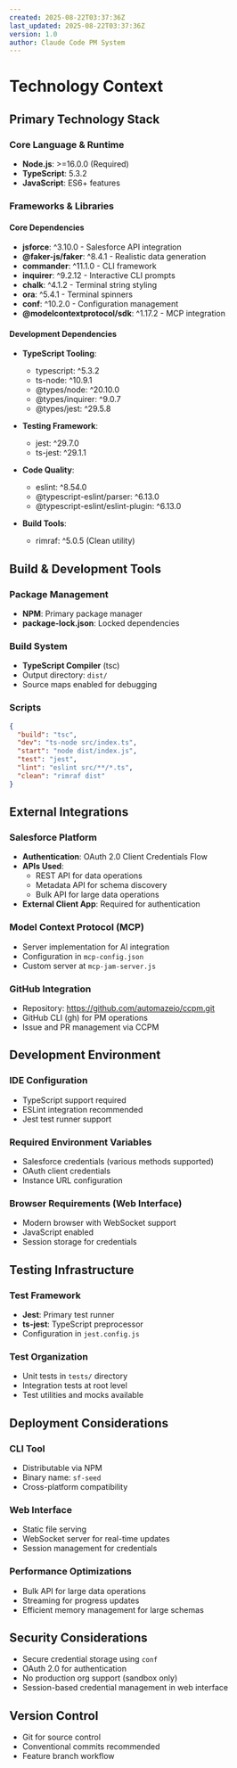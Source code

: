 ```yaml
---
created: 2025-08-22T03:37:36Z
last_updated: 2025-08-22T03:37:36Z
version: 1.0
author: Claude Code PM System
---
```


# Technology Context

## Primary Technology Stack

### Core Language & Runtime
- **Node.js**: >=16.0.0 (Required)
- **TypeScript**: 5.3.2
- **JavaScript**: ES6+ features

### Frameworks & Libraries

#### Core Dependencies
- **jsforce**: ^3.10.0 - Salesforce API integration
- **@faker-js/faker**: ^8.4.1 - Realistic data generation
- **commander**: ^11.1.0 - CLI framework
- **inquirer**: ^9.2.12 - Interactive CLI prompts
- **chalk**: ^4.1.2 - Terminal string styling
- **ora**: ^5.4.1 - Terminal spinners
- **conf**: ^10.2.0 - Configuration management
- **@modelcontextprotocol/sdk**: ^1.17.2 - MCP integration

#### Development Dependencies
- **TypeScript Tooling**:
  - typescript: ^5.3.2
  - ts-node: ^10.9.1
  - @types/node: ^20.10.0
  - @types/inquirer: ^9.0.7
  - @types/jest: ^29.5.8

- **Testing Framework**:
  - jest: ^29.7.0
  - ts-jest: ^29.1.1

- **Code Quality**:
  - eslint: ^8.54.0
  - @typescript-eslint/parser: ^6.13.0
  - @typescript-eslint/eslint-plugin: ^6.13.0

- **Build Tools**:
  - rimraf: ^5.0.5 (Clean utility)

## Build & Development Tools

### Package Management
- **NPM**: Primary package manager
- **package-lock.json**: Locked dependencies

### Build System
- **TypeScript Compiler** (tsc)
- Output directory: `dist/`
- Source maps enabled for debugging

### Scripts
```json
{
  "build": "tsc",
  "dev": "ts-node src/index.ts",
  "start": "node dist/index.js",
  "test": "jest",
  "lint": "eslint src/**/*.ts",
  "clean": "rimraf dist"
}
```

## External Integrations

### Salesforce Platform
- **Authentication**: OAuth 2.0 Client Credentials Flow
- **APIs Used**:
  - REST API for data operations
  - Metadata API for schema discovery
  - Bulk API for large data operations
- **External Client App**: Required for authentication

### Model Context Protocol (MCP)
- Server implementation for AI integration
- Configuration in `mcp-config.json`
- Custom server at `mcp-jam-server.js`

### GitHub Integration
- Repository: https://github.com/automazeio/ccpm.git
- GitHub CLI (gh) for PM operations
- Issue and PR management via CCPM

## Development Environment

### IDE Configuration
- TypeScript support required
- ESLint integration recommended
- Jest test runner support

### Required Environment Variables
- Salesforce credentials (various methods supported)
- OAuth client credentials
- Instance URL configuration

### Browser Requirements (Web Interface)
- Modern browser with WebSocket support
- JavaScript enabled
- Session storage for credentials

## Testing Infrastructure

### Test Framework
- **Jest**: Primary test runner
- **ts-jest**: TypeScript preprocessor
- Configuration in `jest.config.js`

### Test Organization
- Unit tests in `tests/` directory
- Integration tests at root level
- Test utilities and mocks available

## Deployment Considerations

### CLI Tool
- Distributable via NPM
- Binary name: `sf-seed`
- Cross-platform compatibility

### Web Interface
- Static file serving
- WebSocket server for real-time updates
- Session management for credentials

### Performance Optimizations
- Bulk API for large data operations
- Streaming for progress updates
- Efficient memory management for large schemas

## Security Considerations
- Secure credential storage using `conf`
- OAuth 2.0 for authentication
- No production org support (sandbox only)
- Session-based credential management in web interface

## Version Control
- Git for source control
- Conventional commits recommended
- Feature branch workflow